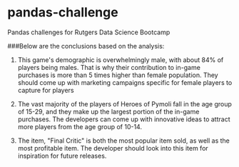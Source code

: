 # pandas-challenge
Pandas challenges for Rutgers Data Science Bootcamp


###Below are the conclusions based on the analysis:


1. This game's demographic is overwhelmingly male, with about 84% of players being males. That is why their contribution to in-game purchases is  more than 5 times higher than female population. They should come up with marketing campaigns specific for female players to capture for players


2. The vast majority of the players of Heroes of Pymoli fall in the age group of 15-29, and they make up the largest portion of the in-game purchases. The developers can come up with innovative ideas to attract more players from the age group of 10-14.


3. The item, "Final Critic" is both the most popular item sold, as well as the most profitable item. The developer should look into this item for inspiration for future releases.

